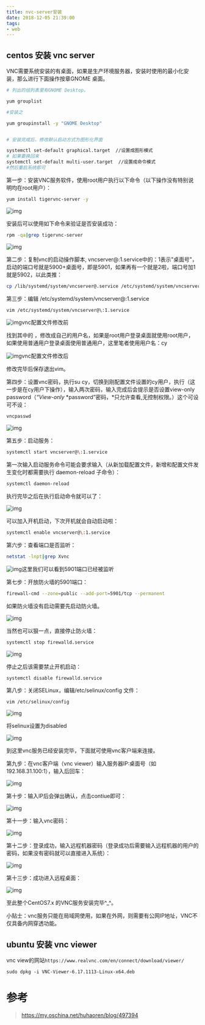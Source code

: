 ```yaml
---
title: nvc-server安装
date: 2018-12-05 21:39:00
tags:
- web
---
```


## centos 安装 vnc server

VNC需要系统安装的有桌面，如果是生产环境服务器，安装时使用的最小化安装，那么进行下面操作按章GNOME 桌面。

```bash
# 列出的组列表里有GNOME Desktop。

yum grouplist  

#安装之

yum groupinstall -y "GNOME Desktop" 


# 安装完成后，修改默认启动方式为图形化界面

systemctl set-default graphical.target  //设置成图形模式 
# 如果要换回来 
systemctl set-default multi-user.target  //设置成命令模式 
#然后重启系统即可
```

第一步：安装VNC服务软件，使用root用户执行以下命令（以下操作没有特别说明均在root用户）：

```bash
yum install tigervnc-server -y
```

![img](https://img-blog.csdnimg.cn/2019011120374466.png?x-oss-process=image/watermark,type_ZmFuZ3poZW5naGVpdGk,shadow_10,text_aHR0cHM6Ly9ibG9nLmNzZG4ubmV0L25haGFuY3k=,size_16,color_FFFFFF,t_70)

安装后可以使用如下命令来验证是否安装成功：

```bash
rpm -qa|grep tigervnc-server
```

![img](https://img-blog.csdnimg.cn/20190111204109802.png?x-oss-process=image/watermark,type_ZmFuZ3poZW5naGVpdGk,shadow_10,text_aHR0cHM6Ly9ibG9nLmNzZG4ubmV0L25haGFuY3k=,size_16,color_FFFFFF,t_70)

第二步：复制vnc的启动操作脚本, vncserver@:1.service中的：1表示"桌面号"，启动的端口号就是5900+桌面号，即是5901，如果再有一个就是2啦，端口号加1就是5902，以此类推：

```bash
cp /lib/systemd/system/vncserver@.service /etc/systemd/system/vncserver@:1.service
```

第三步：编辑 /etc/systemd/system/vncserver@:1.service

```bash
vim /etc/systemd/system/vncserver@\:1.service
```

![img](https://img-blog.csdnimg.cn/20190111205105834.png?x-oss-process=image/watermark,type_ZmFuZ3poZW5naGVpdGk,shadow_10,text_aHR0cHM6Ly9ibG9nLmNzZG4ubmV0L25haGFuY3k=,size_16,color_FFFFFF,t_70)vnc配置文件修改前

找到其中的<USER> ，修改成自己的用户名，如果是root用户登录桌面就使用root用户，如果使用普通用户登录桌面使用普通用户，这里笔者使用用户名：cy

![img](https://img-blog.csdnimg.cn/20190111205309803.png?x-oss-process=image/watermark,type_ZmFuZ3poZW5naGVpdGk,shadow_10,text_aHR0cHM6Ly9ibG9nLmNzZG4ubmV0L25haGFuY3k=,size_16,color_FFFFFF,t_70)vnc配置文件修改后

修改完毕后保存退出vim。

第四步：设置vnc密码，执行su cy，切换到刚配置文件设置的cy用户，执行（这一步是在cy用户下操作），输入两次密码，输入完成后会提示是否设置view-only password（*“View-only* *password”密码，*只允许查看,无控制权限。）这个可设可不设：

```bash
vncpasswd
```

![img](https://img-blog.csdnimg.cn/20190111205934208.png?x-oss-process=image/watermark,type_ZmFuZ3poZW5naGVpdGk,shadow_10,text_aHR0cHM6Ly9ibG9nLmNzZG4ubmV0L25haGFuY3k=,size_16,color_FFFFFF,t_70)

第五步：启动服务：

```bash
systemctl start vncserver@\:1.service
```

第一次输入启动服务命令可能会要求输入（从新加载配置文件，新增和配置文件发生变化时都需要执行 daemon-reload 子命令）：

```bash
systemctl daemon-reload
```

执行完毕之后在执行启动命令就可以了：

![img](https://img-blog.csdnimg.cn/20190111205848408.png?x-oss-process=image/watermark,type_ZmFuZ3poZW5naGVpdGk,shadow_10,text_aHR0cHM6Ly9ibG9nLmNzZG4ubmV0L25haGFuY3k=,size_16,color_FFFFFF,t_70)

可以加入开机启动，下次开机就会自动启动啦：

```bash
systemctl enable vncserver@\:1.service
```

第六步：查看端口是否监听：

```bash
netstat -lnpt|grep Xvnc
```

![img](https://img-blog.csdnimg.cn/20190111211103409.png?x-oss-process=image/watermark,type_ZmFuZ3poZW5naGVpdGk,shadow_10,text_aHR0cHM6Ly9ibG9nLmNzZG4ubmV0L25haGFuY3k=,size_16,color_FFFFFF,t_70)这里我们可以看到5901端口已经被监听

第七步：开放防火墙的5901端口：

```bash
firewall-cmd --zone=public --add-port=5901/tcp --permanent
```

如果防火墙没有启动需要先启动防火墙。

![img](https://img-blog.csdnimg.cn/2019011121160287.png?x-oss-process=image/watermark,type_ZmFuZ3poZW5naGVpdGk,shadow_10,text_aHR0cHM6Ly9ibG9nLmNzZG4ubmV0L25haGFuY3k=,size_16,color_FFFFFF,t_70)

当然也可以狠一点，直接停止防火墙：

```bash
systemctl stop firewalld.service
```

![img](https://img-blog.csdnimg.cn/20190111211803178.png?x-oss-process=image/watermark,type_ZmFuZ3poZW5naGVpdGk,shadow_10,text_aHR0cHM6Ly9ibG9nLmNzZG4ubmV0L25haGFuY3k=,size_16,color_FFFFFF,t_70)

停止之后该需要禁止开机启动：

```
systemctl disable firewalld.service
```

第八步：关闭SELinux，编辑/etc/selinux/config 文件：

```bash
vim /etc/selinux/config
```

![img](https://img-blog.csdnimg.cn/20190111212208680.png?x-oss-process=image/watermark,type_ZmFuZ3poZW5naGVpdGk,shadow_10,text_aHR0cHM6Ly9ibG9nLmNzZG4ubmV0L25haGFuY3k=,size_16,color_FFFFFF,t_70)

将selinux设置为disabled

![img](https://img-blog.csdnimg.cn/2019011121253381.png?x-oss-process=image/watermark,type_ZmFuZ3poZW5naGVpdGk,shadow_10,text_aHR0cHM6Ly9ibG9nLmNzZG4ubmV0L25haGFuY3k=,size_16,color_FFFFFF,t_70)

到这里vnc服务已经安装完毕，下面就可使用vnc客户端来连接。

第九步：在vnc客户端（vnc viewer）输入服务器IP:桌面号（如192.168.31.100:1），输入后回车：

![img](https://img-blog.csdnimg.cn/20190111213220647.png)

第十步：输入IP后会弹出确认，点击contiue即可：

![img](https://img-blog.csdnimg.cn/20190111213443826.png?x-oss-process=image/watermark,type_ZmFuZ3poZW5naGVpdGk,shadow_10,text_aHR0cHM6Ly9ibG9nLmNzZG4ubmV0L25haGFuY3k=,size_16,color_FFFFFF,t_70)

 

第十一步：输入vnc密码：

![img](https://img-blog.csdnimg.cn/20190111213532135.png?x-oss-process=image/watermark,type_ZmFuZ3poZW5naGVpdGk,shadow_10,text_aHR0cHM6Ly9ibG9nLmNzZG4ubmV0L25haGFuY3k=,size_16,color_FFFFFF,t_70)

第十二步：登录成功，输入远程机器密码（登录成功后需要输入远程机器的用户的密码，如果没有密码就可以直接进入系统）：

![img](https://img-blog.csdnimg.cn/20190111214637416.png?x-oss-process=image/watermark,type_ZmFuZ3poZW5naGVpdGk,shadow_10,text_aHR0cHM6Ly9ibG9nLmNzZG4ubmV0L25haGFuY3k=,size_16,color_FFFFFF,t_70)

第十三步：成功进入远程桌面：

![img](https://img-blog.csdnimg.cn/20190111214719914.png?x-oss-process=image/watermark,type_ZmFuZ3poZW5naGVpdGk,shadow_10,text_aHR0cHM6Ly9ibG9nLmNzZG4ubmV0L25haGFuY3k=,size_16,color_FFFFFF,t_70)

至此整个CentOS7.x 的VNC服务安装完毕^_^。

小贴士：vnc服务只能在局域网使用，如果在外网，则需要有公网IP地址，VNC不仅具备内网穿透功能。

## ubuntu 安装 vnc viewer

vnc view的网站`https://www.realvnc.com/en/connect/download/viewer/`

```
sudo dpkg -i VNC-Viewer-6.17.1113-Linux-x64.deb
```

# 参考

> https://my.oschina.net/huhaoren/blog/497394